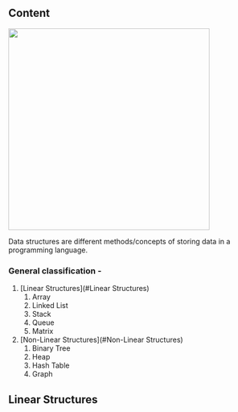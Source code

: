 ## Content
<img src="https://octodex.github.com/images/privateinvestocat.jpg" width="400" height="400">

Data structures are different methods/concepts of storing data in a programming language.

### General classification - 
1. [Linear Structures](#Linear Structures)
    1. Array
    2. Linked List
    3. Stack
    4. Queue
    5. Matrix
2. [Non-Linear Structures](#Non-Linear Structures)
    1. Binary Tree
    2. Heap
    3. Hash Table
    4. Graph

## Linear Structures
